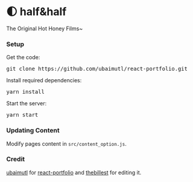 # 🌓 half&half

The Original Hot Honey Films~

### Setup

Get the code:

<pre>git clone https://github.com/ubaimutl/react-portfolio.git</pre>

Install required dependencies:

<pre>yarn install</pre>

Start the server:

<pre>yarn start</pre>

### Updating Content

Modify pages content in `src/content_option.js`.

### Credit

[ubaimutl](https://github.com/ubaimutl) for [react-portfolio](https://github.com/ubaimutl/react-portfolio) and [thebillest](https://github.com/thebillest) for editing it.
